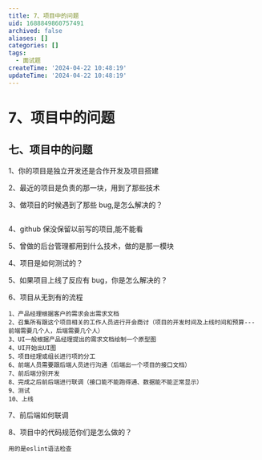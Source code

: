 ```yaml
---
title: 7、项目中的问题
uid: 1688849860757491
archived: false
aliases: []
categories: []
tags:
  - 面试题
createTime: '2024-04-22 10:48:19'
updateTime: '2024-04-22 10:48:19'
---
```


# 7、项目中的问题

## 七、项目中的问题

1、你的项目是独立开发还是合作开发及项目搭建

2、最近的项目是负责的那一块，用到了那些技术

3、做项目的时候遇到了那些 bug,是怎么解决的？

```

```

4、github 保没保留以前写的项目,能不能看

5、曾做的后台管理都用到什么技术，做的是那一模块

4、项目是如何测试的？

5、如果项目上线了反应有 bug，你是怎么解决的？

6、项目从无到有的流程

```
1、产品经理根据客户的需求会出需求文档
2、召集所有跟这个项目相关的工作人员进行开会商讨（项目的开发时间及上线时间和预算---前端需要几个人，后端需要几个人）
3、UI一般根据产品经理提出的需求文档绘制一个原型图
4、UI开始出UI图
5、项目经理或组长进行项的分工
6、前端人员需要跟后端人员进行沟通（后端出一个项目的接口文档）
7、前后端分别开发
8、完成之后前后端进行联调（接口能不能跑得通、数据能不能正常显示）
9、测试
10、上线

```

7、前后端如何联调

8、项目中的代码规范你们是怎么做的？

```
用的是eslint语法检查
```
